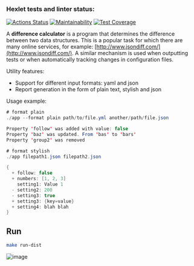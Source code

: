 ### Hexlet tests and linter status:
[![Actions Status](https://github.com/leonidbatoshkin/java-project-71/workflows/hexlet-check/badge.svg)](https://github.com/leonidbatoshkin/java-project-71/actions)
[![Maintainability](https://api.codeclimate.com/v1/badges/054ee6a6bead558e3b25/maintainability)](https://codeclimate.com/github/leonidbatoshkin/java-project-71/maintainability)
[![Test Coverage](https://api.codeclimate.com/v1/badges/054ee6a6bead558e3b25/test_coverage)](https://codeclimate.com/github/leonidbatoshkin/java-project-71/test_coverage)

A **difference calculator** is a program that determines the difference between two data structures. This is a popular task for which there are many online services, for example: [http://www.jsondiff.com/](http://www.jsondiff.com/). A similar mechanism is used when outputting tests or when automatically tracking changes in configuration files.

Utility features:

- Support for different input formats: yaml and json
- Report generation in the form of plain text, stylish and json

Usage example:

```java
# format plain
./app --format plain path/to/file.yml another/path/file.json

Property 'follow' was added with value: false
Property 'baz' was updated. From 'bas' to 'bars'
Property 'group2' was removed

# format stylish
./app filepath1.json filepath2.json

{
  + follow: false
  + numbers: [1, 2, 3]
    setting1: Value 1
  - setting2: 200
  - setting3: true
  + setting3: {key=value}
  + setting4: blah blah
}
```

## Run
```sh
make run-dist
```

![image](https://user-images.githubusercontent.com/46719906/229506693-11010106-c22f-474a-b8c5-9b13f747d70f.png)